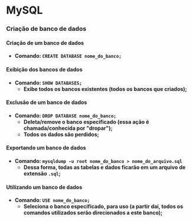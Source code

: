 # MySQL



### Criação de banco de dados



#### Criação de um banco de dados

- **Comando: `CREATE DATABASE nome_do_banco;`**



#### Exibição dos bancos de dados

- **Comando: `SHOW DATABASES;`**
  - **Exibe todos os bancos existentes (todos os bancos que criados);**



#### Exclusão de um banco de dados

- **Comando: `DROP DATABASE nome_do_banco;`**
  - **Deleta/remove o banco especificado (essa ação é chamada/conhecida por "dropar");**
  - **Todos os dados são perdidos;**



#### Exportando um banco de dados

- **Comando: `mysqldump -u root nome_do_banco > nome_do_arquivo.sql`**
  - **Dessa forma, todas as tabelas e dados ficarão em um arquivo de extensão `.sql`;**



#### Utilizando um banco de dados

- **Comando: `USE nome_do_banco;`**
  - **Seleciona o banco especificado, para uso (a partir daí, todos os comandos utilizados serão direcionados a este banco);**





